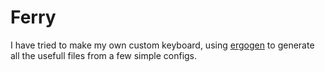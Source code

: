 # Ferry
I have tried to make my own custom keyboard, using [ergogen](https://ergogen.xyz/) to generate all the usefull files from a few simple configs.
